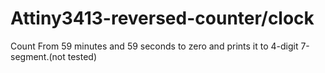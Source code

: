 # Attiny3413-reversed-counter/clock
Count From 59 minutes and 59 seconds to zero and prints it to 4-digit 7-segment.(not tested)
